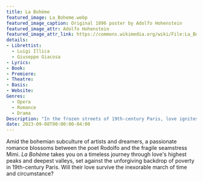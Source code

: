 ```yaml
---
title: La Bohème
featured_image: La_Boheme.webp
featured_image_caption: Original 1896 poster by Adolfo Hohenstein
featured_image_attr: Adolfo Hohenstein
featured_image_attr_link: https://commons.wikimedia.org/wiki/File:La_Boheme_poster_by_Hohenstein.PNG
details: 
- Librettist: 
  - Luigi Illica
  - Giuseppe Giacosa
- Lyrics: 
- Book: 
- Premiere: 
- Theatre: 
- Basis: 
- Website: 
Genres:
  - Opera
  - Romance
  - Drama
Description: "In the frozen streets of 19th-century Paris, love ignites between the poet Rodolfo and seamstress Mimi, as they struggle against the harsh reality of life and love's fleeting nature."
date: 2023-09-08T00:00:00-04:00
---
```

Amid the bohemian subculture of artists and dreamers, a passionate romance blossoms between the poet Rodolfo and the fragile seamstress Mimi. *La Bohème* takes you on a timeless journey through love's highest peaks and deepest valleys, set against the unforgiving backdrop of poverty in 19th-century Paris. Will their love survive the inexorable march of time and circumstance?
